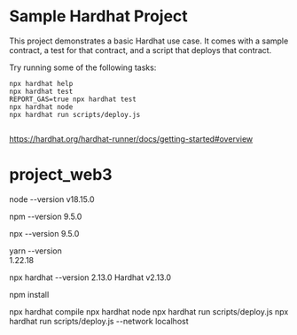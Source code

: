 # Sample Hardhat Project

This project demonstrates a basic Hardhat use case. It comes with a sample contract, a test for that contract, and a script that deploys that contract.

Try running some of the following tasks:

```shell
npx hardhat help
npx hardhat test
REPORT_GAS=true npx hardhat test
npx hardhat node
npx hardhat run scripts/deploy.js


```

https://hardhat.org/hardhat-runner/docs/getting-started#overview


# project_web3

node --version
 v18.15.0

npm --version
9.5.0

npx --version
9.5.0

 yarn --version   
1.22.18

npx hardhat --version
2.13.0
Hardhat v2.13.0

npm install

npx hardhat compile
npx hardhat node
npx hardhat run scripts/deploy.js
npx hardhat run scripts/deploy.js --network localhost

